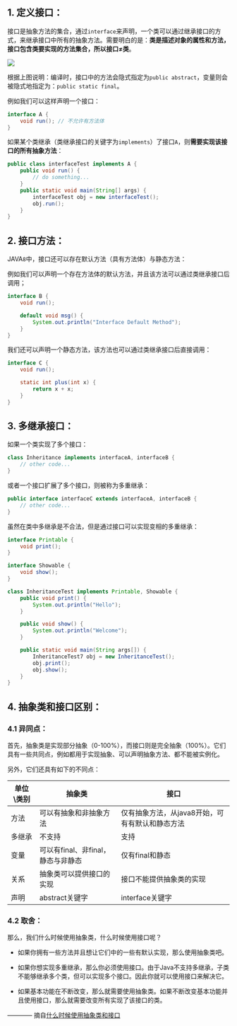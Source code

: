 ## 1. 定义接口：

接口是抽象方法的集合，通过`interface`来声明，一个类可以通过继承接口的方式，来继承接口中所有的抽象方法。需要明白的是：**类是描述对象的属性和方法，接口包含类要实现的方法集合，所以接口≠类**。

![](http://www.yiibai.com/uploads/images/201703/0703/957110359_32640.png)

根据上图说明：编译时，接口中的方法会隐式指定为`public abstract`，变量则会被隐式地指定为：`public static final`。

例如我们可以这样声明一个接口：

```java
interface A {
	void run(); // 不允许有方法体
}
```

如果某个类继承（类继承接口的关键字为`implements`）了接口`A`，则**需要实现该接口的所有抽象方法**：

```java
public class interfaceTest implements A {
	public void run() {
        // do something...
    }
    public static void main(String[] args) {
        interfaceTest obj = new interfaceTest();
        obj.run();
    }
}
```

## 2. 接口方法：

JAVA`8`中，接口还可以存在默认方法（具有方法体）与静态方法：

例如我们可以声明一个存在方法体的默认方法，并且该方法可以通过类继承接口后调用；

```java
interface B {
    void run();

	default void msg() {
        System.out.println("Interface Default Method");
    }
}
```

我们还可以声明一个静态方法，该方法也可以通过类继承接口后直接调用：

```java
interface C {
    void run();

    static int plus(int x) {
        return x + x;
    }
}
```


## 3. 多继承接口：

如果一个类实现了多个接口：

```java
class Inheritance implements interfaceA, interfaceB {
	// other code...
}
```

或者一个接口扩展了多个接口，则被称为多重继承：

```java
public interface interfaceC extends interfaceA, interfaceB {
	// other code...
}
```

虽然在类中多继承是不合法，但是通过接口可以实现变相的多重继承：

```java
interface Printable {
    void print();
}

interface Showable {
    void show();
}

class InheritanceTest implements Printable, Showable {
    public void print() {
        System.out.println("Hello");
    }

    public void show() {
        System.out.println("Welcome");
    }

    public static void main(String args[]) {
        InheritanceTest7 obj = new InheritanceTest();
        obj.print();
        obj.show();
    }
}
```

## 4. 抽象类和接口区别：


### 4.1 异同点：

首先，抽象类是实现部分抽象（0-100%），而接口则是完全抽象（100%）。它们具有一些共同点，例如都用于实现抽象、可以声明抽象方法、都不能被实例化。

另外，它们还具有如下的不同点：

| 单位\类别 | 抽象类                    | 接口                         |
| ----- | ---------------------- | -------------------------- |
| 方法    | 可以有抽象和非抽象方法            | 仅有抽象方法，从java8开始，可有有默认和静态方法 |
| 多继承   | 不支持                    | 支持                         |
| 变量    | 可以有final、非final，静态与非静态 | 仅有final和静态                 |
| 关系    | 抽象类可以提供接口的实现           | 接口不能提供抽象类的实现               |
| 声明    | abstract关键字            | interface关键字               |

### 4.2 取舍：

那么，我们什么时候使用抽象类，什么时候使用接口呢？

- 如果你拥有一些方法并且想让它们中的一些有默认实现，那么使用抽象类吧。

- 如果你想实现多重继承，那么你必须使用接口。由于Java不支持多继承，子类不能够继承多个类，但可以实现多个接口。因此你就可以使用接口来解决它。

- 如果基本功能在不断改变，那么就需要使用抽象类。如果不断改变基本功能并且使用接口，那么就需要改变所有实现了该接口的类。


———— 摘自[什么时候使用抽象类和接口](http://www.runoob.com/java/java-interfaces.html)